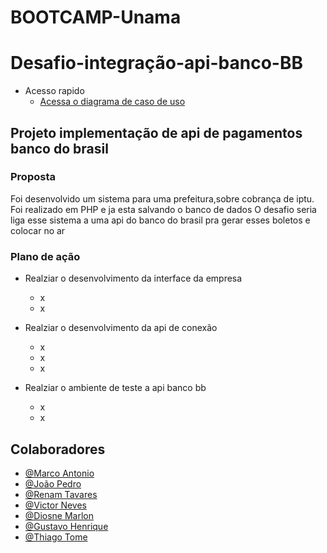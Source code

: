 # BOOTCAMP-Unama
# Desafio-integração-api-banco-BB
- Acesso rapido
  - [Acessa o diagrama de caso de uso](https://online.visual-paradigm.com/share.jsp?id=323737363635382d37)
  
## Projeto implementação de api de pagamentos banco do brasil 
### Proposta
Foi desenvolvido um sistema para uma prefeitura,sobre cobrança  de iptu. Foi realizado em PHP e ja esta salvando o banco de dados
O desafio seria liga esse sistema a uma api do banco do brasil pra gerar esses boletos e colocar no ar

### Plano de ação

- Realziar o desenvolvimento da interface da empresa
  - x
  - x
     
- Realziar o desenvolvimento da api de conexão
  - x
  - x
  - x
     
- Realziar o ambiente de teste a api banco bb
  - x
  - x




## Colaboradores
- [@Marco Antonio](https://github.com/marco0antonio0)
- [@João Pedro](https://github.com/jpedro900)
- [@Renam Tavares](https://github.com/renantavares123)
- [@Victor Neves](c.victorneves@gmail.com)
- [@Diosne Marlon](https://github.com/DiosneMarlon)
- [@Gustavo Henrique](https://github.com/gustavo-henrique-pereira-lima)
- [@Thiago Tome](https://github.com/thiagoferreiratome)
